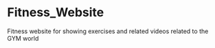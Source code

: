 # Fitness_Website
Fitness website for showing exercises and related videos related to the GYM world
